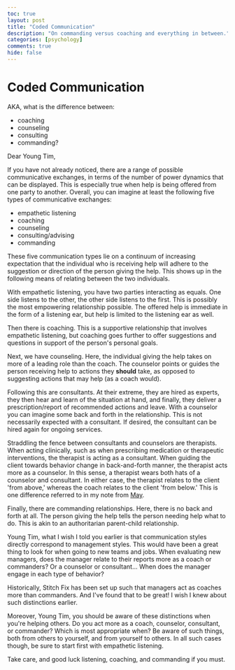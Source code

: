 ```yaml
---
toc: true
layout: post
title: "Coded Communication"
description: "On commanding versus coaching and everything in between."
categories: [psychology]
comments: true
hide: false
---
```



# Coded Communication

AKA, what is the difference between:
- coaching
- counseling
- consulting
- commanding?

Dear Young Tim,

If you have not already noticed,
there are a range of possible communicative exchanges,
in terms of the number of power dynamics that can be displayed.
This is especially true when help is being offered from one party to another.
Overall, you can imagine at least the following five types of communicative
exchanges:
- empathetic listening
- coaching
- counseling
- consulting/advising
- commanding

These five communication types lie on a continuum of increasing expectation
that the individual who is receiving help will adhere to the
suggestion or direction of the person giving the help.
This shows up in the following means of relating between the two individuals.

With empathetic listening, you have two parties interacting as equals.
One side listens to the other, the other side listens to the first.
This is possibly the most empowering relationship possible.
The offered help is immediate in the form of a listening ear,
but help is limited to the listening ear as well.

Then there is coaching.
This is a supportive relationship that involves empathetic listening,
but coaching goes further to offer suggestions and questions in support of the person's personal goals.

Next, we have counseling.
Here, the individual giving the help takes on more of a leading role
than the coach.
The counselor points or guides the person receiving help
to actions they **should** take,
as opposed to suggesting actions that may help (as a coach would).

Following this are consultants.
At their extreme, they are hired as experts,
they then hear and learn of the situation at hand,
and finally,
they deliver a prescription/report of recommended actions and leave.
With a counselor you can imagine some back and forth in the relationship.
This is not necessarily expected with a consultant.
If desired, the consultant can be hired again for ongoing services.

Straddling the fence between consultants and counselors are therapists.
When acting clinically, such as when prescribing medication or
therapeutic interventions,
the therapist is acting as a consultant.
When guiding the client towards behavior change in back-and-forth manner,
the therapist acts more as a counselor.
In this sense, a therapist wears both hats of a counselor and consultant.
In either case, the therapist relates to the client 'from above,'
whereas the coach relates to the client 'from below.'
This is one difference referred to in my note from [May](https://timothyb0912.github.io/blog/psychology/2021/05/30/Psychological-optimization.html).

Finally, there are commanding relationships.
Here, there is no back and forth at all.
The person giving the help tells the person needing help what to do.
This is akin to an authoritarian parent-child relationship.

Young Tim,
what I wish I told you earlier is that communication styles
directly correspond to management styles.
This would have been a great thing to look for
when going to new teams and jobs.
When evaluating new managers,
does the manager relate to their reports more as a coach or commanders?
Or a counselor or consultant...
When does the manager engage in each type of behavior?

Historically, Stitch Fix has been set up such that
managers act as coaches more than commanders.
And I've found that to be great!
I wish I knew about such distinctions earlier.

Moreover, Young Tim,
you should be aware of these distinctions when you're helping others.
Do you act more as a coach, counselor, consultant, or commander?
Which is most appropriate when?
Be aware of such things,
both from others to yourself,
and from yourself to others.
In all such cases though,
be sure to start first with empathetic listening.

Take care, and good luck listening, coaching, and commanding if you must.
